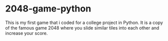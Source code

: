 # 2048-game-python
This is my first game that i coded for a college project in Python. It is a copy of the famous game 2048 where you slide similar tiles into each other and increase your score.

